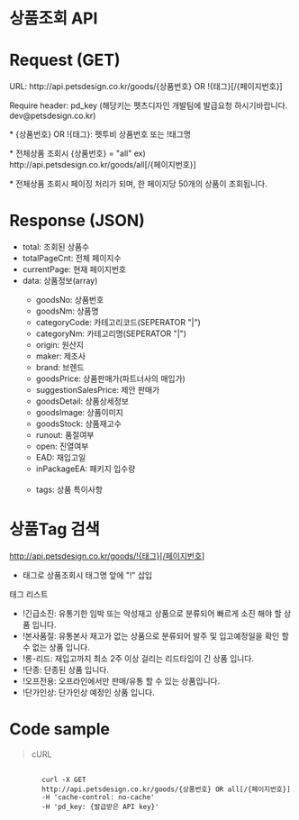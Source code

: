 # 상품조회 API

# Request (GET)
<p>URL: http://api.petsdesign.co.kr/goods/{상품번호} OR !{태그}[/{페이지번호}]</p>
<p>Require header: pd_key (해당키는 펫츠디자인 개발팀에 발급요청 하시기바랍니다. dev@petsdesign.co.kr)</p>

<p>* {상품번호} OR !{태그}: 펫투비 상품번호 또는 !태그명</p>
<p>* 전체상품 조회시 {상품번호} = "all" ex) http://api.petsdesign.co.kr/goods/all[/{페이지번호}]</p>
<p>* 전체상품 조회시 페이징 처리가 되며, 한 페이지당 50개의 상품이 조회됩니다.</p>

# Response (JSON)
<ul>
  <li>total: 조회된 상품수</li>
  <li>totalPageCnt: 전체 페이지수</li>
  <li>currentPage: 현재 페이지번호</li>
  <li>data: 상품정보(array)</li>
  <ul>
    <li>goodsNo: 상품번호</li>
    <li>goodsNm: 상품명</li>
    <li>categoryCode: 카테고리코드(SEPERATOR "|")</li>
    <li>categoryNm: 카테고리명(SEPERATOR "|")</li>
    <li>origin: 원산지</li>
    <li>maker: 제조사</li>
    <li>brand: 브렌드</li>
    <li>goodsPrice: 상품판매가(파트너사의 매입가)</li>
    <li>suggestionSalesPrice: 제안 판매가</li>
    <li>goodsDetail: 상품상세정보</li>
    <li>goodsImage: 상품이미지</li>
    <li>goodsStock: 상품재고수</li>
    <li>runout: 품절여부</li>
    <li>open: 진열여부</li>
    <li>EAD: 재입고일</li>
    <li>inPackageEA: 패키지 입수량</li>
    <li>tags: 상품 특이사항</li>
  </ul>
  
</ul>

# 상품Tag 검색

http://api.petsdesign.co.kr/goods/!{태그}[/페이지번호]
* 태그로 상품조회시 태그명 앞에 "!" 삽입

태그 리스트
- !긴급소진: 유통기한 임박 또는 악성재고 상품으로 분류되어 빠르게 소진 해야 할 상품 입니다.
- !본사품절: 유통본사 재고가 없는 상품으로 분류되어 발주 및 입고예정일을 확인 할 수 없는 상품 입니다.
- !롱-리드: 재입고까지 최소 2주 이상 걸리는 리드타입이 긴 상품 입니다.
- !단종: 단종된 상품 입니다.
- !오프전용: 오프라인에서만 판매/유통 할 수 있는 상품입니다.
- !단가인상: 단가인상 예정인 상품 입니다.

# Code sample
<blockquote>
	<p>cURL</p>
</blockquote>
<pre>
	<code>
		curl -X GET
		http://api.petsdesign.co.kr/goods/{상품번호} OR all[/{페이지번호}]
		-H 'cache-control: no-cache'
		-H 'pd_key: {발급받은 API key}'
	</code>
</pre>
